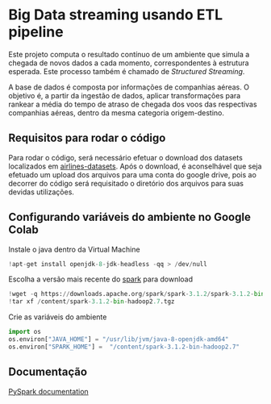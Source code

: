 
# Big Data streaming usando ETL pipeline

Este projeto computa o resultado contínuo de um ambiente que simula a chegada de novos dados a cada momento, correspondentes à estrutura esperada. Este processo também é chamado de *Structured Streaming*.

A base de dados é composta por informações de companhias aéreas. O objetivo é, a partir da ingestão de dados, aplicar transformações para rankear a média do tempo de atraso de chegada dos voos das respectivas companhias aéreas, dentro da mesma categoria origem-destino.

## Requisitos para rodar o código

Para rodar o código, será necessário efetuar o download dos datasets localizados em [airlines-datasets](airlines-datasets). Após o download, é aconselhável que seja efetuado um upload dos arquivos para uma conta do google drive, pois ao decorrer do código será requisitado o diretório dos arquivos para suas devidas utilizações.
## Configurando variáveis do ambiente no Google Colab

Instale o java dentro da Virtual Machine

```python
!apt-get install openjdk-8-jdk-headless -qq > /dev/null
```

Escolha a versão mais recente do [spark](https://spark.apache.org/downloads.html) para download

```python
!wget -q https://downloads.apache.org/spark/spark-3.1.2/spark-3.1.2-bin-hadoop2.7.tgz
!tar xf /content/spark-3.1.2-bin-hadoop2.7.tgz
```

Crie as variáveis do ambiente

```python
import os
os.environ["JAVA_HOME"] = "/usr/lib/jvm/java-8-openjdk-amd64"
os.environ["SPARK_HOME"] =  "/content/spark-3.1.2-bin-hadoop2.7"
```


## Documentação

[PySpark documentation](https://sparkbyexamples.com/pyspark/)

